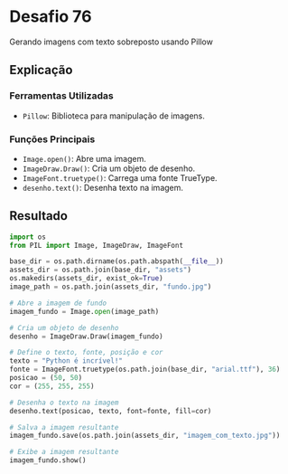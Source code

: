 # Desafio 76

Gerando imagens com texto sobreposto usando Pillow

## Explicação

### Ferramentas Utilizadas

- `Pillow`: Biblioteca para manipulação de imagens.

### Funções Principais

- `Image.open()`: Abre uma imagem.
- `ImageDraw.Draw()`: Cria um objeto de desenho.
- `ImageFont.truetype()`: Carrega uma fonte TrueType.
- `desenho.text()`: Desenha texto na imagem.

## Resultado

```py
import os
from PIL import Image, ImageDraw, ImageFont

base_dir = os.path.dirname(os.path.abspath(__file__))
assets_dir = os.path.join(base_dir, "assets")
os.makedirs(assets_dir, exist_ok=True)
image_path = os.path.join(assets_dir, "fundo.jpg")

# Abre a imagem de fundo
imagem_fundo = Image.open(image_path)

# Cria um objeto de desenho
desenho = ImageDraw.Draw(imagem_fundo)

# Define o texto, fonte, posição e cor
texto = "Python é incrível!"
fonte = ImageFont.truetype(os.path.join(base_dir, "arial.ttf"), 36)
posicao = (50, 50)
cor = (255, 255, 255)

# Desenha o texto na imagem
desenho.text(posicao, texto, font=fonte, fill=cor)

# Salva a imagem resultante
imagem_fundo.save(os.path.join(assets_dir, "imagem_com_texto.jpg"))

# Exibe a imagem resultante
imagem_fundo.show()